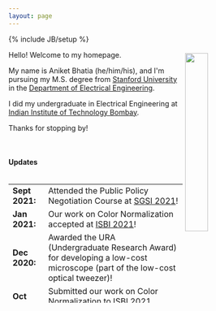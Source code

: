 ```yaml
---
layout: page
---
```

{% include JB/setup %}

<img style="float: right; width: 30%; padding: 5px;" src=" {{ site.url }}/pics/Aniket_close_up.jpg">


Hello! Welcome to my homepage.

<!-- My name is Aniket Bhatia (he/him/his), and I did my undergraduate from the [Indian Institute of Technology Bombay](http://www.iitb.ac.in/) in the [Department of Electrical Engineering](https://www.ee.iitb.ac.in/web). -->
 My name is Aniket Bhatia (he/him/his), and I'm pursuing my M.S. degree from [Stanford University](http://www.iitb.ac.in/) in the [Department of Electrical Engineering](https://ee.stanford.edu/).

 I did my undergraduate in Electrical Engineering at [Indian Institute of Technology Bombay](http://www.iitb.ac.in/).

<!-- I maintain a list of my research projects under the [Research]({{ site.url }}/research/) tab. Additionally, do have a look at my other projects under the [Projects]({{ site.url }}/projects/) tab. -->


Thanks for stopping by!
<p></p>
<br>
<p></p>



#### Updates

<div style="height:250px;overflow:auto;">
<table>
<col width="100px">
<col width="750px">

<tr><td><b>Sept 2021:</b></td><td>Attended the Public Policy Negotiation Course at <a href="https://vpge.stanford.edu/interdisciplinary-learning/sgsi/">SGSI 2021</a>!</td></tr>
<tr><td><b>Jan 2021:</b></td><td>Our work on Color Normalization accepted at <a href="https://biomedicalimaging.org/2021/">ISBI 2021</a>!</td></tr>
<tr><td><b>Dec 2020:</b></td><td>Awarded the URA (Undergraduate Research Award) for developing a low-cost microscope (part of the low-cost optical tweezer)!</td></tr>
<tr><td><b>Oct 2020:</b></td><td>Submitted our work on Color Normalization to <a href="https://biomedicalimaging.org/2021/">ISBI 2021</a>, preprint available <a href="https://arxiv.org/abs/2011.15000">here</a>.</td></tr>
<tr><td><b>Aug 2020:</b></td><td>Awarded the <b>Institute Academic Prize</b> for standing <b>1st in my batch</b> in year 2019-20!</td></tr>
<!-- <tr><td><b>Nov 2019:</b></td><td>Our work in developing an RF real-time video transmission system was presented to the Indian Army by the lab members.</td></tr> -->
<tr><td><b>Oct 2019:</b></td><td>Represented India at the <a href="https://www.temasekshophouse.org.sg/post/sharing-learning-journeys-at-tf-learn-2019-young-asian-leaders-forum">Young Asian Leaders Forum.</a></td></tr>
<tr><td><b>Jul 2019:</b></td><td>Started my semester exchange at <a href="http://nus.edu.sg/">National University of Singapore (NUS).</a></td></tr>
<tr><td><b>May 2019:</b></td><td>Started my summer internship at <a href="https://www.qualcomm.com/">Qualcomm.</a></td></tr>
<tr><td><b>May 2019:</b></td><td>Demonstrated the working model for our RF real-time video transmission system to the faculty at IITB.</td></tr>
